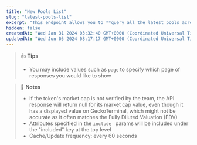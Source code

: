 ```yaml
---
title: "New Pools List"
slug: "latest-pools-list"
excerpt: "This endpoint allows you to **query all the latest pools across all networks on GeckoTerminal**"
hidden: false
createdAt: "Wed Jan 31 2024 03:32:40 GMT+0000 (Coordinated Universal Time)"
updatedAt: "Wed Jun 05 2024 08:17:17 GMT+0000 (Coordinated Universal Time)"
---
```

> 👍 **Tips**
> 
> - You may include values such as `page` to specify which page of responses you would like to show

> 📘 **Notes**
> 
> - If the token's market cap is not verified by the team, the API response will return null for its market cap value, even though it has a displayed value on GeckoTerminal, which might not be accurate as it often matches the Fully Diluted Valuation (FDV)
> - Attributes specified in the `include ` params will be included under the "included" key at the top level
> - Cache/Update frequency: every 60 seconds
